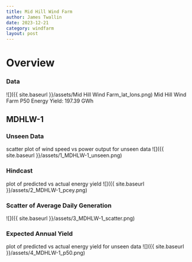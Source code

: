 ```yaml
---
title: Mid Hill Wind Farm
author: James Twallin
date: 2023-12-21
category: windfarm
layout: post
---
```

# Overview

### Data

![]({{ site.baseurl }}/assets/Mid Hill Wind Farm_lat_lons.png)
Mid Hill Wind Farm P50 Energy Yield: 197.39 GWh

MDHLW-1
-------------
### Unseen Data 
scatter plot of wind speed vs power output for unseen data
![]({{ site.baseurl }}/assets/1_MDHLW-1_unseen.png)
### Hindcast 
plot of predicted vs actual energy yield
![]({{ site.baseurl }}/assets/2_MDHLW-1_pcey.png)
### Scatter of Average Daily Generation 

![]({{ site.baseurl }}/assets/3_MDHLW-1_scatter.png)
### Expected Annual Yield 
plot of predicted vs actual energy yield for unseen data
![]({{ site.baseurl }}/assets/4_MDHLW-1_p50.png)


